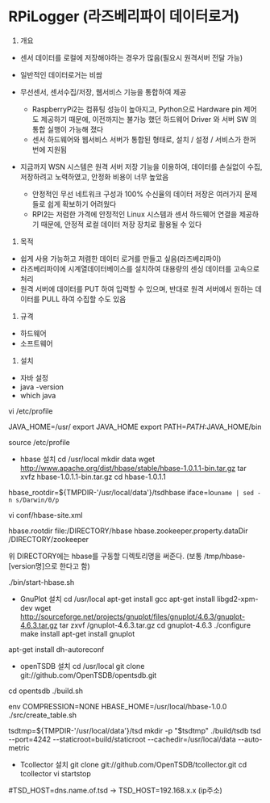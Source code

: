 # RPiLogger (라즈베리파이 데이터로거)

1. 개요
  - 센서 데이터를 로컬에 저장해야하는 경우가 많음(필요시 원격서버 전달 가능)
  - 일반적인 데이터로거는 비쌈
  - 무선센서, 센서수집/저장, 웹서비스 기능을 통합하여 제공
    - RaspberryPi2는 컴퓨팅 성능이 높아지고, Python으로 Hardware pin 제어도 제공하기 때문에, 이전까지는 불가능 했던 하드웨어 Driver 와 서버 SW 의 통합 실행이 가능해 졌다
    - 센서 하드웨어와 웹서비스 서버가 통합된 형태로, 설치 / 설정 / 서비스가 한꺼번에 지원됨

  - 지금까지 WSN 시스템은 원격 서버 저장 기능을 이용하여, 데이터를 손실없이 수집, 저장하려고 노력하였고, 안정화 비용이 너무 높았음
    - 안정적인 무선 네트워크 구성과 100% 수신율의 데이터 저장은 여러가지 문제들로 쉽게 확보하기 어려웠다
    - RPI2는 저렴한 가격에 안정적인 Linux 시스템과 센서 하드웨어 연결을 제공하기 때문에, 안정적 로컬 데이터 저장 장치로 활용될 수 있다
    
1. 목적
  - 쉽게 사용 가능하고 저렴한 데이터 로거를 만들고 싶음(라즈베리파이)
  - 라즈베리파이에 시계열데이터베이스를 설치하여 대용량의 센싱 데이터를 고속으로 처리
  - 원격 서버에 데이터를 PUT 하여 입력할 수 있으며, 반대로 원격 서버에서 원하는 데이터를 PULL 하여 수집할 수도 있음

1. 규격
  - 하드웨어 
  - 소프트웨어

1. 설치
  - 자바 설정
  - java -version
  - which java

   vi /etc/profile

   JAVA_HOME=/usr/
   export JAVA_HOME
   export PATH=$PATH:$JAVA_HOME/bin

   source /etc/profile

  - hbase 설치
   cd /usr/local
   mkdir data
   wget http://www.apache.org/dist/hbase/stable/hbase-1.0.1.1-bin.tar.gz
   tar xvfz hbase-1.0.1.1-bin.tar.gz
   cd hbase-1.0.1.1

   hbase_rootdir=${TMPDIR-'/usr/local/data'}/tsdhbase
   iface=lo`uname | sed -n s/Darwin/0/p`

   vi conf/hbase-site.xml

   <?xml version="1.0"?>
   <?xml-stylesheet type="text/xsl" href="configuration.xsl"?>
   <configuration>
    <property>
    <name>hbase.rootdir</name>
    <value>file:/DIRECTORY/hbase</value>
    </property>
    <property>
    <name>hbase.zookeeper.property.dataDir</name>
    <value>/DIRECTORY/zookeeper</value>
    </property>
   </configuration>

   위 DIRECTORY에는 hbase를 구동할 디렉토리명을 써준다. (보통 /tmp/hbase-[version명]으로 한다고 함)

   ./bin/start-hbase.sh

  - GnuPlot 설치
   cd /usr/local
   apt-get install gcc
   apt-get install libgd2-xpm-dev
   wget http://sourceforge.net/projects/gnuplot/files/gnuplot/4.6.3/gnuplot-4.6.3.tar.gz
   tar zxvf /gnuplot-4.6.3.tar.gz
   cd gnuplot-4.6.3
   ./configure
   make install
   apt-get install gnuplot

   apt-get install dh-autoreconf

  - openTSDB 설치
   cd /usr/local
   git clone git://github.com/OpenTSDB/opentsdb.git

   cd opentsdb
   ./build.sh

   env COMPRESSION=NONE HBASE_HOME=/usr/local/hbase-1.0.0 ./src/create_table.sh

   tsdtmp=${TMPDIR-'/usr/local/data'}/tsd
   mkdir -p "$tsdtmp"
   ./build/tsdb tsd --port=4242 --staticroot=build/staticroot --cachedir=/usr/local/data --auto-metric

  - Tcollector 설치
   git clone git://github.com/OpenTSDB/tcollector.git
   cd tcollector
   vi startstop

   #TSD_HOST=dns.name.of.tsd -> TSD_HOST=192.168.x.x (ip주소)


